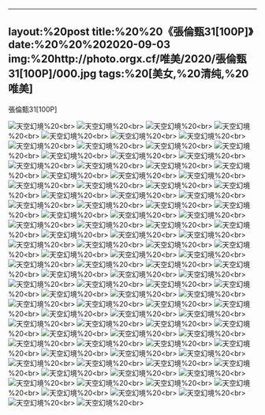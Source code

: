 ﻿---
layout:%20post
title:%20%20《張倫甄31[100P]》
date:%20%20%202020-09-03
img:%20http://photo.orgx.cf/唯美/2020/張倫甄31[100P]/000.jpg
tags:%20[美女,%20清纯,%20唯美]
---

張倫甄31[100P]



![天空幻境](http://photo.orgx.cf/唯美/2020/張倫甄31[100P]/001.jpg%20''天空幻境'')%20<br>
![天空幻境](http://photo.orgx.cf/唯美/2020/張倫甄31[100P]/002.jpg%20''天空幻境'')%20<br>
![天空幻境](http://photo.orgx.cf/唯美/2020/張倫甄31[100P]/003.jpg%20''天空幻境'')%20<br>
![天空幻境](http://photo.orgx.cf/唯美/2020/張倫甄31[100P]/004.jpg%20''天空幻境'')%20<br>
![天空幻境](http://photo.orgx.cf/唯美/2020/張倫甄31[100P]/005.jpg%20''天空幻境'')%20<br>
![天空幻境](http://photo.orgx.cf/唯美/2020/張倫甄31[100P]/006.jpg%20''天空幻境'')%20<br>
![天空幻境](http://photo.orgx.cf/唯美/2020/張倫甄31[100P]/007.jpg%20''天空幻境'')%20<br>
![天空幻境](http://photo.orgx.cf/唯美/2020/張倫甄31[100P]/008.jpg%20''天空幻境'')%20<br>
![天空幻境](http://photo.orgx.cf/唯美/2020/張倫甄31[100P]/009.jpg%20''天空幻境'')%20<br>
![天空幻境](http://photo.orgx.cf/唯美/2020/張倫甄31[100P]/010.jpg%20''天空幻境'')%20<br>
![天空幻境](http://photo.orgx.cf/唯美/2020/張倫甄31[100P]/011.jpg%20''天空幻境'')%20<br>
![天空幻境](http://photo.orgx.cf/唯美/2020/張倫甄31[100P]/012.jpg%20''天空幻境'')%20<br>
![天空幻境](http://photo.orgx.cf/唯美/2020/張倫甄31[100P]/013.jpg%20''天空幻境'')%20<br>
![天空幻境](http://photo.orgx.cf/唯美/2020/張倫甄31[100P]/014.jpg%20''天空幻境'')%20<br>
![天空幻境](http://photo.orgx.cf/唯美/2020/張倫甄31[100P]/015.jpg%20''天空幻境'')%20<br>
![天空幻境](http://photo.orgx.cf/唯美/2020/張倫甄31[100P]/016.jpg%20''天空幻境'')%20<br>
![天空幻境](http://photo.orgx.cf/唯美/2020/張倫甄31[100P]/017.jpg%20''天空幻境'')%20<br>
![天空幻境](http://photo.orgx.cf/唯美/2020/張倫甄31[100P]/018.jpg%20''天空幻境'')%20<br>
![天空幻境](http://photo.orgx.cf/唯美/2020/張倫甄31[100P]/019.jpg%20''天空幻境'')%20<br>
![天空幻境](http://photo.orgx.cf/唯美/2020/張倫甄31[100P]/020.jpg%20''天空幻境'')%20<br>
![天空幻境](http://photo.orgx.cf/唯美/2020/張倫甄31[100P]/021.jpg%20''天空幻境'')%20<br>
![天空幻境](http://photo.orgx.cf/唯美/2020/張倫甄31[100P]/022.jpg%20''天空幻境'')%20<br>
![天空幻境](http://photo.orgx.cf/唯美/2020/張倫甄31[100P]/023.jpg%20''天空幻境'')%20<br>
![天空幻境](http://photo.orgx.cf/唯美/2020/張倫甄31[100P]/024.jpg%20''天空幻境'')%20<br>
![天空幻境](http://photo.orgx.cf/唯美/2020/張倫甄31[100P]/025.jpg%20''天空幻境'')%20<br>
![天空幻境](http://photo.orgx.cf/唯美/2020/張倫甄31[100P]/026.jpg%20''天空幻境'')%20<br>
![天空幻境](http://photo.orgx.cf/唯美/2020/張倫甄31[100P]/027.jpg%20''天空幻境'')%20<br>
![天空幻境](http://photo.orgx.cf/唯美/2020/張倫甄31[100P]/028.jpg%20''天空幻境'')%20<br>
![天空幻境](http://photo.orgx.cf/唯美/2020/張倫甄31[100P]/029.jpg%20''天空幻境'')%20<br>
![天空幻境](http://photo.orgx.cf/唯美/2020/張倫甄31[100P]/030.jpg%20''天空幻境'')%20<br>
![天空幻境](http://photo.orgx.cf/唯美/2020/張倫甄31[100P]/031.jpg%20''天空幻境'')%20<br>
![天空幻境](http://photo.orgx.cf/唯美/2020/張倫甄31[100P]/032.jpg%20''天空幻境'')%20<br>
![天空幻境](http://photo.orgx.cf/唯美/2020/張倫甄31[100P]/033.jpg%20''天空幻境'')%20<br>
![天空幻境](http://photo.orgx.cf/唯美/2020/張倫甄31[100P]/034.jpg%20''天空幻境'')%20<br>
![天空幻境](http://photo.orgx.cf/唯美/2020/張倫甄31[100P]/035.jpg%20''天空幻境'')%20<br>
![天空幻境](http://photo.orgx.cf/唯美/2020/張倫甄31[100P]/036.jpg%20''天空幻境'')%20<br>
![天空幻境](http://photo.orgx.cf/唯美/2020/張倫甄31[100P]/037.jpg%20''天空幻境'')%20<br>
![天空幻境](http://photo.orgx.cf/唯美/2020/張倫甄31[100P]/038.jpg%20''天空幻境'')%20<br>
![天空幻境](http://photo.orgx.cf/唯美/2020/張倫甄31[100P]/039.jpg%20''天空幻境'')%20<br>
![天空幻境](http://photo.orgx.cf/唯美/2020/張倫甄31[100P]/040.jpg%20''天空幻境'')%20<br>
![天空幻境](http://photo.orgx.cf/唯美/2020/張倫甄31[100P]/041.jpg%20''天空幻境'')%20<br>
![天空幻境](http://photo.orgx.cf/唯美/2020/張倫甄31[100P]/042.jpg%20''天空幻境'')%20<br>
![天空幻境](http://photo.orgx.cf/唯美/2020/張倫甄31[100P]/043.jpg%20''天空幻境'')%20<br>
![天空幻境](http://photo.orgx.cf/唯美/2020/張倫甄31[100P]/044.jpg%20''天空幻境'')%20<br>
![天空幻境](http://photo.orgx.cf/唯美/2020/張倫甄31[100P]/045.jpg%20''天空幻境'')%20<br>
![天空幻境](http://photo.orgx.cf/唯美/2020/張倫甄31[100P]/046.jpg%20''天空幻境'')%20<br>
![天空幻境](http://photo.orgx.cf/唯美/2020/張倫甄31[100P]/047.jpg%20''天空幻境'')%20<br>
![天空幻境](http://photo.orgx.cf/唯美/2020/張倫甄31[100P]/048.jpg%20''天空幻境'')%20<br>
![天空幻境](http://photo.orgx.cf/唯美/2020/張倫甄31[100P]/049.jpg%20''天空幻境'')%20<br>
![天空幻境](http://photo.orgx.cf/唯美/2020/張倫甄31[100P]/050.jpg%20''天空幻境'')%20<br>
![天空幻境](http://photo.orgx.cf/唯美/2020/張倫甄31[100P]/051.jpg%20''天空幻境'')%20<br>
![天空幻境](http://photo.orgx.cf/唯美/2020/張倫甄31[100P]/052.jpg%20''天空幻境'')%20<br>
![天空幻境](http://photo.orgx.cf/唯美/2020/張倫甄31[100P]/053.jpg%20''天空幻境'')%20<br>
![天空幻境](http://photo.orgx.cf/唯美/2020/張倫甄31[100P]/054.jpg%20''天空幻境'')%20<br>
![天空幻境](http://photo.orgx.cf/唯美/2020/張倫甄31[100P]/055.jpg%20''天空幻境'')%20<br>
![天空幻境](http://photo.orgx.cf/唯美/2020/張倫甄31[100P]/056.jpg%20''天空幻境'')%20<br>
![天空幻境](http://photo.orgx.cf/唯美/2020/張倫甄31[100P]/057.jpg%20''天空幻境'')%20<br>
![天空幻境](http://photo.orgx.cf/唯美/2020/張倫甄31[100P]/058.jpg%20''天空幻境'')%20<br>
![天空幻境](http://photo.orgx.cf/唯美/2020/張倫甄31[100P]/059.jpg%20''天空幻境'')%20<br>
![天空幻境](http://photo.orgx.cf/唯美/2020/張倫甄31[100P]/060.jpg%20''天空幻境'')%20<br>
![天空幻境](http://photo.orgx.cf/唯美/2020/張倫甄31[100P]/061.jpg%20''天空幻境'')%20<br>
![天空幻境](http://photo.orgx.cf/唯美/2020/張倫甄31[100P]/062.jpg%20''天空幻境'')%20<br>
![天空幻境](http://photo.orgx.cf/唯美/2020/張倫甄31[100P]/063.jpg%20''天空幻境'')%20<br>
![天空幻境](http://photo.orgx.cf/唯美/2020/張倫甄31[100P]/064.jpg%20''天空幻境'')%20<br>
![天空幻境](http://photo.orgx.cf/唯美/2020/張倫甄31[100P]/065.jpg%20''天空幻境'')%20<br>
![天空幻境](http://photo.orgx.cf/唯美/2020/張倫甄31[100P]/066.jpg%20''天空幻境'')%20<br>
![天空幻境](http://photo.orgx.cf/唯美/2020/張倫甄31[100P]/067.jpg%20''天空幻境'')%20<br>
![天空幻境](http://photo.orgx.cf/唯美/2020/張倫甄31[100P]/068.jpg%20''天空幻境'')%20<br>
![天空幻境](http://photo.orgx.cf/唯美/2020/張倫甄31[100P]/069.jpg%20''天空幻境'')%20<br>
![天空幻境](http://photo.orgx.cf/唯美/2020/張倫甄31[100P]/070.jpg%20''天空幻境'')%20<br>
![天空幻境](http://photo.orgx.cf/唯美/2020/張倫甄31[100P]/071.jpg%20''天空幻境'')%20<br>
![天空幻境](http://photo.orgx.cf/唯美/2020/張倫甄31[100P]/072.jpg%20''天空幻境'')%20<br>
![天空幻境](http://photo.orgx.cf/唯美/2020/張倫甄31[100P]/073.jpg%20''天空幻境'')%20<br>
![天空幻境](http://photo.orgx.cf/唯美/2020/張倫甄31[100P]/074.jpg%20''天空幻境'')%20<br>
![天空幻境](http://photo.orgx.cf/唯美/2020/張倫甄31[100P]/075.jpg%20''天空幻境'')%20<br>
![天空幻境](http://photo.orgx.cf/唯美/2020/張倫甄31[100P]/076.jpg%20''天空幻境'')%20<br>
![天空幻境](http://photo.orgx.cf/唯美/2020/張倫甄31[100P]/077.jpg%20''天空幻境'')%20<br>
![天空幻境](http://photo.orgx.cf/唯美/2020/張倫甄31[100P]/078.jpg%20''天空幻境'')%20<br>
![天空幻境](http://photo.orgx.cf/唯美/2020/張倫甄31[100P]/079.jpg%20''天空幻境'')%20<br>
![天空幻境](http://photo.orgx.cf/唯美/2020/張倫甄31[100P]/080.jpg%20''天空幻境'')%20<br>
![天空幻境](http://photo.orgx.cf/唯美/2020/張倫甄31[100P]/081.jpg%20''天空幻境'')%20<br>
![天空幻境](http://photo.orgx.cf/唯美/2020/張倫甄31[100P]/082.jpg%20''天空幻境'')%20<br>
![天空幻境](http://photo.orgx.cf/唯美/2020/張倫甄31[100P]/083.jpg%20''天空幻境'')%20<br>
![天空幻境](http://photo.orgx.cf/唯美/2020/張倫甄31[100P]/084.jpg%20''天空幻境'')%20<br>
![天空幻境](http://photo.orgx.cf/唯美/2020/張倫甄31[100P]/085.jpg%20''天空幻境'')%20<br>
![天空幻境](http://photo.orgx.cf/唯美/2020/張倫甄31[100P]/086.jpg%20''天空幻境'')%20<br>
![天空幻境](http://photo.orgx.cf/唯美/2020/張倫甄31[100P]/087.jpg%20''天空幻境'')%20<br>
![天空幻境](http://photo.orgx.cf/唯美/2020/張倫甄31[100P]/088.jpg%20''天空幻境'')%20<br>
![天空幻境](http://photo.orgx.cf/唯美/2020/張倫甄31[100P]/089.jpg%20''天空幻境'')%20<br>
![天空幻境](http://photo.orgx.cf/唯美/2020/張倫甄31[100P]/090.jpg%20''天空幻境'')%20<br>
![天空幻境](http://photo.orgx.cf/唯美/2020/張倫甄31[100P]/091.jpg%20''天空幻境'')%20<br>
![天空幻境](http://photo.orgx.cf/唯美/2020/張倫甄31[100P]/092.jpg%20''天空幻境'')%20<br>
![天空幻境](http://photo.orgx.cf/唯美/2020/張倫甄31[100P]/093.jpg%20''天空幻境'')%20<br>
![天空幻境](http://photo.orgx.cf/唯美/2020/張倫甄31[100P]/094.jpg%20''天空幻境'')%20<br>
![天空幻境](http://photo.orgx.cf/唯美/2020/張倫甄31[100P]/095.jpg%20''天空幻境'')%20<br>
![天空幻境](http://photo.orgx.cf/唯美/2020/張倫甄31[100P]/096.jpg%20''天空幻境'')%20<br>
![天空幻境](http://photo.orgx.cf/唯美/2020/張倫甄31[100P]/097.jpg%20''天空幻境'')%20<br>
![天空幻境](http://photo.orgx.cf/唯美/2020/張倫甄31[100P]/098.jpg%20''天空幻境'')%20<br>
![天空幻境](http://photo.orgx.cf/唯美/2020/張倫甄31[100P]/099.jpg%20''天空幻境'')%20<br>
![天空幻境](http://photo.orgx.cf/唯美/2020/張倫甄31[100P]/100.jpg%20''天空幻境'')%20<br>
